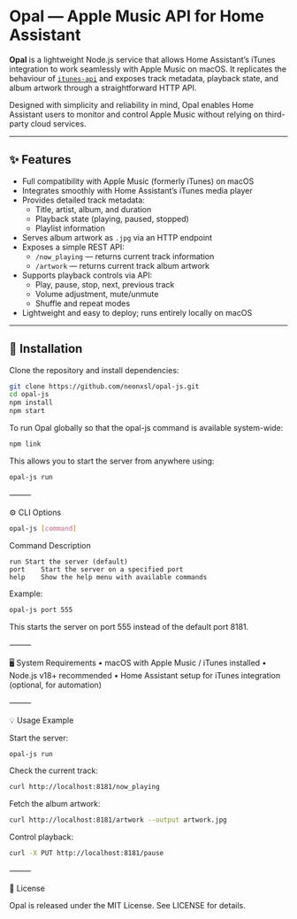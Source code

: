 # Opal — Apple Music API for Home Assistant

**Opal** is a lightweight Node.js service that allows Home Assistant’s iTunes integration to work seamlessly with Apple Music on macOS. It replicates the behaviour of [`itunes-api`](https://github.com/maddox/itunes-api) and exposes track metadata, playback state, and album artwork through a straightforward HTTP API.

Designed with simplicity and reliability in mind, Opal enables Home Assistant users to monitor and control Apple Music without relying on third-party cloud services.

---

## ✨ Features
- Full compatibility with Apple Music (formerly iTunes) on macOS  
- Integrates smoothly with Home Assistant’s iTunes media player  
- Provides detailed track metadata:
  - Title, artist, album, and duration  
  - Playback state (playing, paused, stopped)  
  - Playlist information  
- Serves album artwork as `.jpg` via an HTTP endpoint  
- Exposes a simple REST API:
  - `/now_playing` — returns current track information  
  - `/artwork` — returns current track album artwork  
- Supports playback controls via API:
  - Play, pause, stop, next, previous track  
  - Volume adjustment, mute/unmute  
  - Shuffle and repeat modes  
- Lightweight and easy to deploy; runs entirely locally on macOS  

---

## 🚀 Installation

Clone the repository and install dependencies:

```bash
git clone https://github.com/neonxsl/opal-js.git
cd opal-js
npm install
npm start
```
To run Opal globally so that the opal-js command is available system-wide:
```bash
npm link
```
This allows you to start the server from anywhere using:
```bash
opal-js run
```

⸻

⚙️ CLI Options
```bash
opal-js [command]
```
Command	Description
```
run	Start the server (default)
port	Start the server on a specified port
help	Show the help menu with available commands
```

Example:
```bash
opal-js port 555
```
This starts the server on port 555 instead of the default port 8181.

⸻

🖥️ System Requirements
	•	macOS with Apple Music / iTunes installed
	•	Node.js v18+ recommended
	•	Home Assistant setup for iTunes integration (optional, for automation)

⸻

💡 Usage Example

Start the server:
```bash
opal-js run
```
Check the current track:
```bash
curl http://localhost:8181/now_playing
```
Fetch the album artwork:
```bash
curl http://localhost:8181/artwork --output artwork.jpg
```
Control playback:
```bash
curl -X PUT http://localhost:8181/pause
```

⸻

📜 License

Opal is released under the MIT License. See LICENSE for details.
